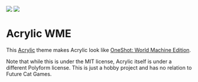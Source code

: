 
![](https://img.shields.io/badge/stable-0.2.0--b25-f65) ![](https://img.shields.io/github/license/acrylic-os/acrylic-wme)

# Acrylic WME

This [Acrylic](https://github.com/acrylic-os) theme makes Acrylic look like [OneShot: World Machine Edition](https://store.steampowered.com/app/2915460/OneShot_World_Machine_Edition/).

Note that while this is under the MIT license, Acrylic itself is under a different Polyform license. This is just a hobby project and has no relation to Future Cat Games.
